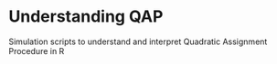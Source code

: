 # Understanding QAP
Simulation scripts to understand and interpret Quadratic Assignment Procedure in R
